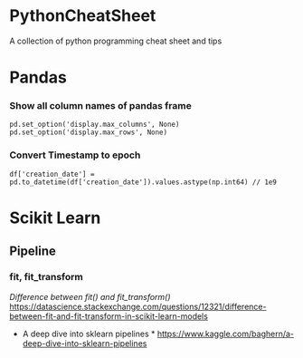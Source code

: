 # PythonCheatSheet
A collection of python programming cheat sheet and tips

# Pandas
### Show all column names of pandas frame
```
pd.set_option('display.max_columns', None)
pd.set_option('display.max_rows', None)
```
### Convert Timestamp to epoch
```
df['creation_date'] = pd.to_datetime(df['creation_date']).values.astype(np.int64) // 1e9
```


# Scikit Learn
## Pipeline
### fit, fit_transform
*Difference between fit() and fit_transform()*
https://datascience.stackexchange.com/questions/12321/difference-between-fit-and-fit-transform-in-scikit-learn-models

* A deep dive into sklearn pipelines *
https://www.kaggle.com/baghern/a-deep-dive-into-sklearn-pipelines
